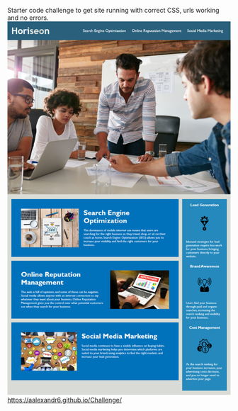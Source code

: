 Starter code challenge to get site running with correct CSS, urls working and no errors.
<img src= "assets/screenshot.png">
https://aalexandr6.github.io/Challenge/
